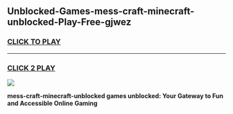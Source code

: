 
## Unblocked-Games-mess-craft-minecraft-unblocked-Play-Free-gjwez
<h3>
<a href="https://premium76.site?title=mess-craft-minecraft-unblocked&ref=10A">CLICK TO PLAY</a></h3>
<hr>

<h3>
<a href="https://premium76.site?title=mess-craft-minecraft-unblocked&ref=10A">CLICK 2 PLAY</a>
  
</h3>

<a href="https://premium76.site?title=mess-craft-minecraft-unblocked&ref=10A"><img src="https://clearcache.store/games.png"></a>


**mess-craft-minecraft-unblocked games unblocked: Your Gateway to Fun and Accessible Online Gaming**
